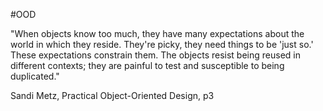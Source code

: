 #OOD 

"When objects know too much, they have many expectations about the world in which they reside. They're picky, they need things to be 'just so.' These expectations constrain them. The objects resist being reused in different contexts; they are painful to test and susceptible to being duplicated."

Sandi Metz, Practical Object-Oriented Design, p3